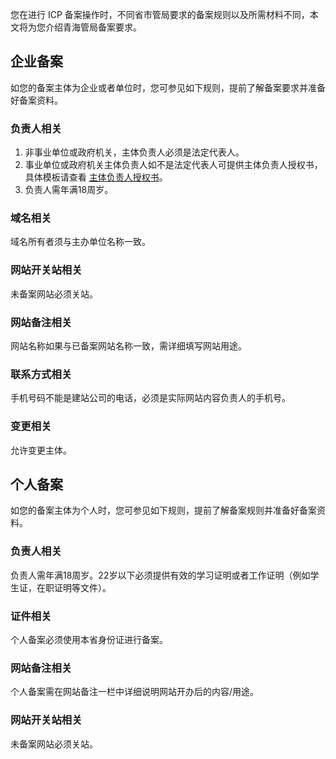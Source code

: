 您在进行 ICP 备案操作时，不同省市管局要求的备案规则以及所需材料不同，本文将为您介绍青海管局备案要求。

## 企业备案
如您的备案主体为企业或者单位时，您可参见如下规则，提前了解备案要求并准备好备案资料。

### 负责人相关
1. 非事业单位或政府机关，主体负责人必须是法定代表人。
2. 事业单位或政府机关主体负责人如不是法定代表人可提供主体负责人授权书，具体模板请查看 [主体负责人授权书](https://cloud.tencent.com/document/product/243/14968#.E4.B8.BB.E4.BD.93.E8.B4.9F.E8.B4.A3.E4.BA.BA.E6.8E.88.E6.9D.83.E4.B9.A6)。
3. 负责人需年满18周岁。

### 域名相关
域名所有者须与主办单位名称一致。

### 网站开关站相关
未备案网站必须关站。

### 网站备注相关
网站名称如果与已备案网站名称一致，需详细填写网站用途。

### 联系方式相关
手机号码不能是建站公司的电话，必须是实际网站内容负责人的手机号。

### 变更相关
允许变更主体。

## 个人备案
如您的备案主体为个人时，您可参见如下规则，提前了解备案规则并准备好备案资料。

### 负责人相关
负责人需年满18周岁。22岁以下必须提供有效的学习证明或者工作证明（例如学生证，在职证明等文件）。

### 证件相关
个人备案必须使用本省身份证进行备案。

### 网站备注相关
个人备案需在网站备注一栏中详细说明网站开办后的内容/用途。

### 网站开关站相关
未备案网站必须关站。
